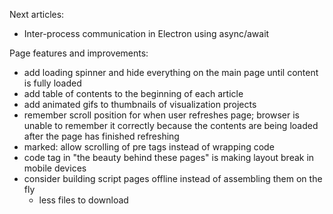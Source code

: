 
Next articles:

- Inter-process communication in Electron using async/await

Page features and improvements:

- add loading spinner and hide everything on the main page until content is fully loaded
- add table of contents to the beginning of each article
- add animated gifs to thumbnails of visualization projects
- remember scroll position for when user refreshes page; browser is unable to remember it correctly because the contents are being loaded after the page has finished refreshing
- marked: allow scrolling of pre tags instead of wrapping code
- code tag in "the beauty behind these pages" is making layout break in mobile devices
- consider building script pages offline instead of assembling them on the fly
  - less files to download
